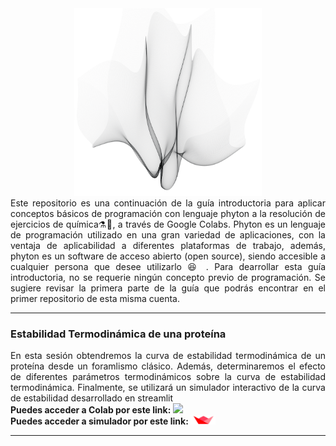 <div align="center"><img src='https://github.com/wavallejol/Equilibrium/blob/main/GA20.png' width = "300" height = "300" /> </a></div> 

<div align="justify">Este repositorio es una continuación de la guía introductoria para aplicar conceptos básicos de programación con lenguaje phyton a la resolución de ejercicios de química⚗🧪, a través de Google Colabs. Phyton es un lenguaje de programación utilizado en una gran variedad de aplicaciones, con la ventaja de aplicabilidad a diferentes plataformas de trabajo, además, phyton es un software de acceso abierto (open source), siendo accesible a cualquier persona que desee utilizarlo 😆 . Para dearrollar esta guía introductoria, no se requerie ningún concepto previo de programación. Se sugiere revisar la primera parte de la guía que podrás encontrar en el primer repositorio de esta misma cuenta.</div>
  <hr size="4" width="100%" color="red"> 
 <div <p><H3><b>Estabilidad Termodinámica de una proteína</b></div> 
  <div align="justify">En esta sesión obtendremos la curva de estabilidad termodinámica de un proteína desde un foramlismo clásico. Además, determinaremos el efecto de diferentes parámetros termodinámicos sobre la curva de estabilidad termodinámica. Finalmente, se utilizará un simulador interactivo de la curva de estabilidad desarrollado en streamlit</div>
 
<div <H4><b> Puedes acceder a Colab por este link: </b> <a href="https://colab.research.google.com/github/wavallejol/Equilibrium/blob/main/Protein_Stability.ipynb"> <img src='https://colab.research.google.com/assets/colab-badge.svg' /> </a></div>
<div <H4><b> Puedes acceder a simulador por este link: </b> <a href="https://share.streamlit.io/wavallejol/streamlit/main/protein.py"> <img src='https://github.com/wavallejol/streamlit/blob/main/icon.png'width = "40" height = "15" /> </a></div>
  <hr size="4" width="100%" color="red"> 
